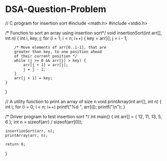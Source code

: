 # DSA-Question-Problem
// C program for insertion sort
#include <math.h>
#include <stdio.h>

/* Function to sort an array using insertion sort*/
void insertionSort(int arr[], int n)
{
	int i, key, j;
	for (i = 1; i < n; i++) {
		key = arr[i];
		j = i - 1;

		/* Move elements of arr[0..i-1], that are
		greater than key, to one position ahead
		of their current position */
		while (j >= 0 && arr[j] > key) {
			arr[j + 1] = arr[j];
			j = j - 1;
		}
		arr[j + 1] = key;
	}
}

// A utility function to print an array of size n
void printArray(int arr[], int n)
{
	int i;
	for (i = 0; i < n; i++)
		printf("%d ", arr[i]);
	printf("\n");
}

/* Driver program to test insertion sort */
int main()
{
	int arr[] = { 12, 11, 13, 5, 6 };
	int n = sizeof(arr) / sizeof(arr[0]);

	insertionSort(arr, n);
	printArray(arr, n);

	return 0;
}
